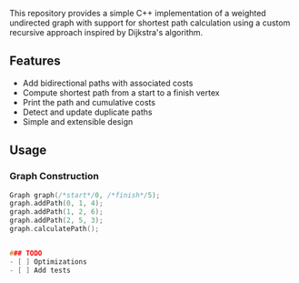 This repository provides a simple C++ implementation of a weighted undirected graph with support for shortest path calculation using a custom recursive approach inspired by Dijkstra's algorithm.

## Features

- Add bidirectional paths with associated costs
- Compute shortest path from a start to a finish vertex
- Print the path and cumulative costs
- Detect and update duplicate paths
- Simple and extensible design

## Usage

### Graph Construction

```cpp
Graph graph(/*start*/0, /*finish*/5);
graph.addPath(0, 1, 4);
graph.addPath(1, 2, 6);
graph.addPath(2, 5, 3);
graph.calculatePath();


### TODO
- [ ] Optimizations
- [ ] Add tests
